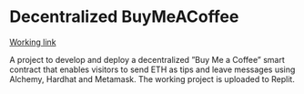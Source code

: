 # Decentralized BuyMeACoffee
[Working link](https://buymeacoffee-solidity-defi-tipping-app.rizulthakur1.repl.co/)

A project to develop and deploy a decentralized ”Buy Me a Coffee” smart contract that enables
visitors to send ETH as tips and leave messages using Alchemy, Hardhat and Metamask. The
working project is uploaded to Replit.
